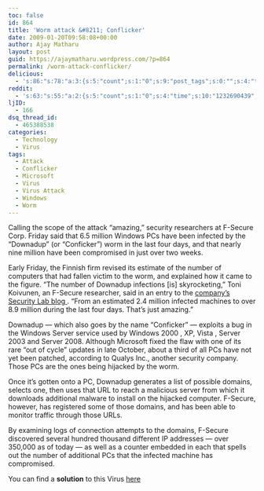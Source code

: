 ```yaml
---
toc: false
id: 864
title: 'Worm attack &#8211; Conflicker'
date: 2009-01-20T09:58:08+00:00
author: Ajay Matharu
layout: post
guid: https://ajaymatharu.wordpress.com/?p=864
permalink: /worm-attack-conflicker/
delicious:
  - 's:86:"s:78:"a:3:{s:5:"count";s:1:"0";s:9:"post_tags";s:0:"";s:4:"time";s:10:"1232690438";}";";'
reddit:
  - 's:63:"s:55:"a:2:{s:5:"count";s:1:"0";s:4:"time";s:10:"1232690439";}";";'
ljID:
  - 166
dsq_thread_id:
  - 465388538
categories:
  - Technology
  - Virus
tags:
  - Attack
  - Conflicker
  - Microsoft
  - Virus
  - Virus Attack
  - Windows
  - Worm
---
```

Calling the scope of the attack &#8220;amazing,&#8221; security researchers at F-Secure Corp. Friday said that 6.5 million Windows PCs have been infected by the &#8220;Downadup&#8221; (or &#8220;Conficker&#8221;) worm in the last four days, and that nearly nine million have been compromised in just over two weeks.

Early Friday, the Finnish firm revised its estimate of the number of computers that had fallen victim to the worm, and explained how it came to the figure. &#8220;The number of Downadup infections [is] skyrocketing,&#8221; Toni Koivunen, an F-Secure researcher, said in an entry to the  <a href="https://www.f-secure.com/weblog/archives/00001584.html" target="_blank">company&#8217;s Security Lab blog </a> . &#8220;From an estimated 2.4 million infected machines to over 8.9 million during the last four days. That&#8217;s just amazing.&#8221;

Downadup &#8212; which also goes by the name &#8220;Conficker&#8221; &#8212; exploits a bug in the Windows Server service used by Windows 2000 , XP, Vista , Server 2003 and Server 2008. Although Microsoft fixed the flaw with one of its rare &#8220;out of cycle&#8221; updates in late October, about a third of all PCs have not yet been patched, according to Qualys Inc., another security company. Those PCs are the ones being hijacked by the worm.

Once it&#8217;s gotten onto a PC, Downadup generates a list of possible domains, selects one, then uses that URL to reach a malicious server from which it downloads additional malware to install on the hijacked computer. F-Secure, however, has registered some of those domains, and has been able to monitor traffic through those URLs.

By examining logs of connection attempts to the domains, F-Secure discovered several hundred thousand different IP addresses &#8212; over 350,000 as of today &#8212; as well as a counter embedded in each that spells out the number of additional PCs that the infected machine has compromised.

You can find a **solution** to this Virus <a href="https://ajaymatharu.wordpress.com/2009/01/20/how-to-protect-yourself-from-conflicker-worm/" target="_blank">here</a>
